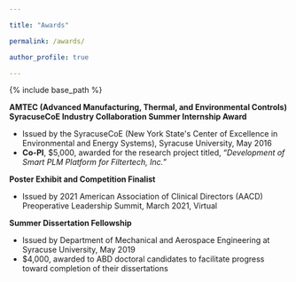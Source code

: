 ```yaml
---

title: "Awards"

permalink: /awards/

author_profile: true

---
```



{% include base_path %}

**AMTEC (Advanced Manufacturing, Thermal, and Environmental Controls) SyracuseCoE Industry Collaboration Summer Internship Award**
- Issued by the SyracuseCoE (New York State's Center of Excellence in Environmental and Energy Systems), Syracuse University, May 2016
- **Co-PI**, $5,000, awarded for the research project titled, “*Development of Smart PLM Platform for Filtertech, Inc.*”



**Poster Exhibit and Competition Finalist**
- Issued by 2021 American Association of Clinical Directors (AACD) Preoperative
Leadership Summit, March 2021, Virtual


**Summer Dissertation Fellowship**
- Issued by Department of Mechanical and Aerospace Engineering at Syracuse University, May 2019
- $4,000, awarded to ABD doctoral candidates to facilitate progress toward completion of their dissertations